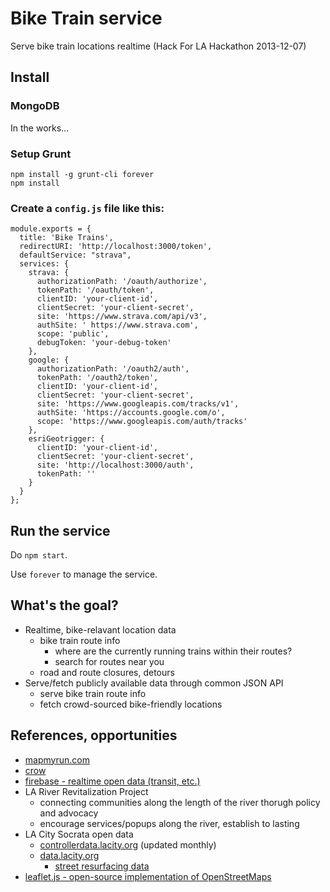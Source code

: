 # Bike Train service

Serve bike train locations realtime (Hack For LA Hackathon 2013-12-07)

## Install

### MongoDB

In the works...

### Setup Grunt

```
npm install -g grunt-cli forever
npm install
```

### Create a `config.js` file like this:

```
module.exports = {
  title: 'Bike Trains',
  redirectURI: 'http://localhost:3000/token',
  defaultService: "strava",
  services: {
    strava: {
      authorizationPath: '/oauth/authorize',
      tokenPath: '/oauth/token',
      clientID: 'your-client-id',
      clientSecret: 'your-client-secret',
      site: 'https://www.strava.com/api/v3',
      authSite: ' https://www.strava.com',
      scope: 'public',
      debugToken: 'your-debug-token'
    },
    google: {
      authorizationPath: '/oauth2/auth',
      tokenPath: '/oauth2/token',
      clientID: 'your-client-id',
      clientSecret: 'your-client-secret',
      site: 'https://www.googleapis.com/tracks/v1',
      authSite: 'https://accounts.google.com/o',
      scope: 'https://www.googleapis.com/auth/tracks'
    },
    esriGeotrigger: {
      clientID: 'your-client-id',
      clientSecret: 'your-client-secret',
      site: 'http://localhost:3000/auth',
      tokenPath: ''
    }
  }
};
```

## Run the service

Do `npm start`.

Use `forever` to manage the service.

## What's the goal?

- Realtime, bike-relavant location data
  - bike train route info
    - where are the currently running trains within their routes?
    - search for routes near you
  - road and route closures, detours
- Serve/fetch publicly available data through common JSON API
  - serve bike train route info
  - fetch crowd-sourced bike-friendly locations

## References, opportunities

- [mapmyrun.com](http://mapmyrun.com/)
- [crow](http://solid.it.cx/bikemap2)
- [firebase - realtime open data (transit, etc.)](http://firebase.com/)
- LA River Revitalization Project
  - connecting communities along the length of the river thorugh policy and advocacy
  - encourage services/popups along the river, establish to lasting
- LA City Socrata open data
  - [controllerdata.lacity.org](http://controllerdata.lacity.org) (updated monthly)
  - [data.lacity.org](http://data.lacity.org)
    - [street resurfacing data](https://data.lacity.org/Geographic-Information/Street-Resurfacing-Projects-Fiscal-Year-2013-2014-/qj6r-5v4t)
- [leaflet.js - open-source implementation of OpenStreetMaps](leafletjs.con)

